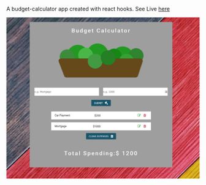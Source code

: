    A budget-calculator app created with react hooks.
   See Live [here](https://budget-calculator-sufan.netlify.com/)
    <div align="center">
        <img src="/public/budget.png" width="700px"></img> 
    </div>
